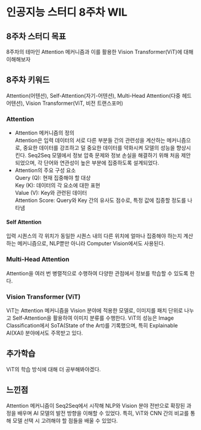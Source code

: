 # 인공지능 스터디 8주차 WIL
## 8주차 스터디 목표
8주차의 테마인 Attention 메커니즘과 이를 활용한 Vision Transformer(ViT)에 대해 이해해보자
## 8주차 키워드
Attention(어텐션), Self-Attention(자기-어텐션), Multi-Head Attention(다중 헤드 어텐션), Vision Transformer(ViT, 비전 트랜스포머)
### Attention
- Attention 메커니즘의 정의  
Attention은 입력 데이터의 서로 다른 부분들 간의 관련성을 계산하는 메커니즘으로, 중요한 데이터를 강조하고 덜 중요한 데이터를 약화시켜 모델의 성능을 향상시킨다.
Seq2Seq 모델에서 정보 압축 문제와 정보 손실을 해결하기 위해 처음 제안되었으며, 각 단어와 연관성이 높은 부분에 집중하도록 설계되었다.  
- Attention의 주요 구성 요소  
Query (Q): 현재 집중해야 할 대상  
Key (K): 데이터의 각 요소에 대한 표현  
Value (V): Key와 관련된 데이터  
Attention Score: Query와 Key 간의 유사도 점수로, 특정 값에 집중할 정도를 나타냄
#### Self Attention
입력 시퀀스의 각 위치가 동일한 시퀀스 내의 다른 위치에 얼마나 집중해야 하는지 계산하는 메커니즘으로, NLP뿐만 아니라 Computer Vision에서도 사용된다.
### Multi-Head Attention
Attention을 여러 번 병렬적으로 수행하여 다양한 관점에서 정보를 학습할 수 있도록 한다.
### Vision Transformer (ViT)
ViT는 Attention 메커니즘을 Vision 분야에 적용한 모델로, 이미지를 패치 단위로 나누고 Self-Attention을 활용하여 이미지 분류를 수행한다.
ViT의 성능은 Image Classification에서 SoTA(State of the Art)를 기록했으며, 특히 Explainable AI(XAI) 분야에서도 주목받고 있다.
## 추가학습
ViT의 학습 방식에 대해 더 공부해봐야겠다.
## 느낀점
Attention 메커니즘이 Seq2Seq에서 시작해 NLP와 Vision 분야 전반으로 확장된 과정을 배우며 AI 모델의 발전 방향을 이해할 수 있었다. 특히, ViT와 CNN 간의 비교를 통해 모델 선택 시 고려해야 할 점들을 배울 수 있었다.